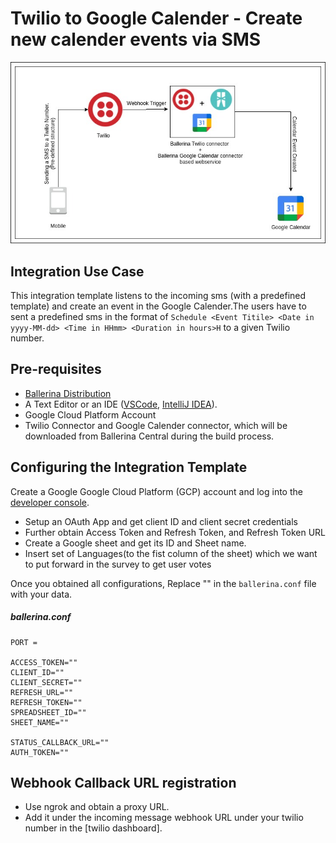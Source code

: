# Twilio to Google Calender - Create new calender events via SMS
<div style="text-align:center"><img src="./docs/resources/twilio_calendar_template_overview.jpg" alt="Twilio-Google Calendar Integration template overview"/></div>

## Integration Use Case
This integration template listens to the incoming sms (with a predefined template) and create an event in the Google Calender.The users have to sent a predefined sms in the format of `Schedule <Event Titile> <Date in yyyy-MM-dd> <Time in HHmm> <Duration in hours>H` to a given Twilio number.

## Pre-requisites
- [Ballerina Distribution](https://ballerina.io/learn/getting-started/)
- A Text Editor or an IDE ([VSCode](https://marketplace.visualstudio.com/items?itemName=ballerina.ballerina), 
[IntelliJ IDEA](https://plugins.jetbrains.com/plugin/9520-ballerina)). 
- Google Cloud Platform Account
- Twilio Connector and Google Calender connector, which will be downloaded from Ballerina Central during the build process.

## Configuring the Integration Template
Create a Google Google Cloud Platform (GCP) account and log into the [developer console](https://console.cloud.google.com/).

- Setup an OAuth App and get client ID and client secret credentials
- Further obtain Access Token and Refresh Token, and Refresh Token URL 
- Create a Google sheet and get its ID and Sheet name.
- Insert set of Languages(to the fist column of the sheet) which we want to put forward in the survey to get user votes

Once you obtained all configurations, Replace "" in the `ballerina.conf` file with your data.

##### ballerina.conf
```
PORT = 

ACCESS_TOKEN=""
CLIENT_ID=""
CLIENT_SECRET=""
REFRESH_URL=""
REFRESH_TOKEN=""
SPREADSHEET_ID=""
SHEET_NAME=""

STATUS_CALLBACK_URL=""
AUTH_TOKEN=""

```

## Webhook Callback URL registration
- Use ngrok and obtain a proxy URL.
- Add it under the incoming message webhook URL under your twilio number in the [twilio dashboard]. 
